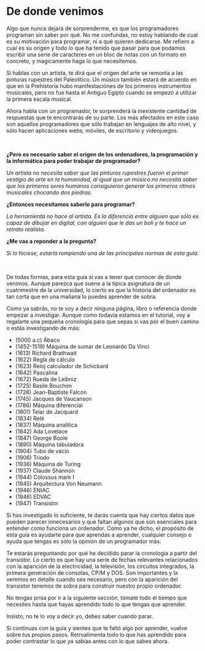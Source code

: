 # De donde venimos

Algo que nunca dejará de sorprenderme, es que los programadores programan sin saber por qué. No me confundas, no estoy hablando de cual es su motivación para programar, ni a qué quieren dedicarse. Me refiero a cual es su origen y todo lo que ha tenido que pasar para que podamos escribir una serie de caracteres en un bloc de notas con un formato en concreto, y magicamente haga lo que necesitemos.

Si hablas con un artista, te dirá que el origen del arte se remonta a las pinturas rupestres del Paleolítico. Un músico también estará de acuerdo en que en la Prehistoría hubo manifestaciónes de los primeros instrumentos musicales, pero no fue hasta el Antiguo Egipto cuando se empezó a utilizar la primera escala musical.

Ahora habla con un programador, te sorprenderá la inexistente cantidad de respuestas que te encontrarás de su parte. Los más afectados en este caso son aquellos programadores que sólo trabajan en lenguajes de alto nivel, y sólo hacen aplicaciones webs, móviles, de escritorio y videojuegos.

<br/>

**¿Pero es necesario saber el origen de los ordenadores, la programación y la informática para poder trabajar de programador?**

*Un artista no necesita saber que las pinturas rupestres fueron el primer vestigio de arte en la humanidad, al igual que un músico no necesita saber que los primeros seres humanos consiguieron generar los primeros ritmos musicales chocando dos piedras.*

**¿Entonces necesitamos saberlo para programar?**

*La herramienta no hace al artista. Es la diferencia entre alguien que sólo es capaz de dibujar en digital, con alguien que le das un boli y te hace un retrato realista.*

**¿Me vas a reponder a la pregunta?**

*Si lo hiciese, estaría rompiendo una de las principales normas de esta guía.*

<br/>

De todas formas, para esta guía sí vas a tener que conocer de donde venimos. Aunque parezca que suene a la típica asignatura de un cuatrimestre de la universidad, lo cierto es que la historia del ordenador es tan corta que en una mañana lo puedes aprender de sobra.

Como ya sabrás, no te voy a decir ninguna página, libro o referencia donde empezar a investigar. Aunque como todavía estamos en el tutorial, voy a regalarte una pequeña cronología para que sepas si vas por el buen camino o estás investigando de más:

- (5000 a.c) Ábaco
- (1452-1519) Máquina de sumar de Leonardo Da Vinci
- (1613) Richard Brathwait
- (1622) Regla de cálculo
- (1623) Reloj calculador de Schickard
- (1642) Pascalina
- (1672) Rueda de Leibniz
- (1725) Basile Bouchon
- (1728) Jean-Baptiste Falcon
- (1745) Jacques de Vaucanson
- (1786) Máquina diferencial
- (1801) Telar de Jacquard
- (1834) Relé
- (1837) Máquina analítica
- (1842) Ada Lovelace
- (1847) George Boole
- (1890) Máquina tabuladora
- (1904) Tubo de vacío
- (1906) Triodo
- (1936) Máquina de Turing
- (1937) Claude Shannon
- (1944) Colossus mark I
- (1945) Arquitectura Von Neumann
- (1946) ENIAC
- (1946) EDVAC
- (1947) Transistor

Si has investigado lo suficiente, te darás cuenta que hay ciertos datos que pueden parecer innecesarios y que faltan algunos que son esenciales para entender como funciona un ordenador. Como ya he dicho, el propósito de esta guía es ayudarte para que aprendas a aprender, cualquier consejo o ayuda que tengas es sólo la opinión de un programador más.

Te estarás preguntando por qué he decidido parar la cronología a partir del transistor. Lo cierto es que hay una serie de fechas relevantes relacionados con la aparición de la electricidad, la televisión, los circuitos integrados, la primera generación de consolas, CP/M y DOS. Son importantes y la veremos en detalle cuando sea necesario, pero con la aparición del transistor tenemos de sobra para construir nuestro propio ordenador.

No tengas prisa por ir a la siguiente sección, tómate todo el tiempo que necesites hasta que hayas aprendido todo lo que tengas que aprender.

Insisto, no te lo voy a decir yo, debes saber cuando parar.

Si continuas con la guía y sientes que te faltó algo por aprender, vuelve sobre tus propios pasos. Retroalimenta todo lo que has aprendido para poder contrastar lo que ya sabías antes con lo que sabes ahora.